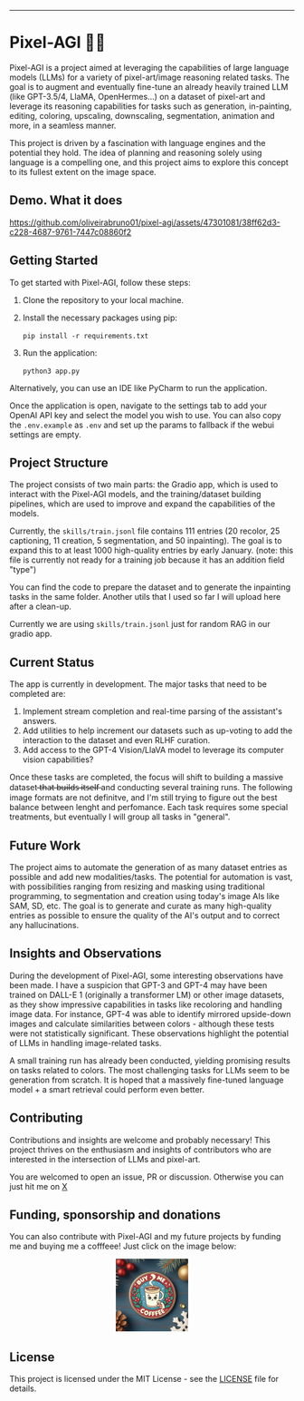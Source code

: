 ---

# Pixel-AGI ✍🏼

Pixel-AGI is a project aimed at leveraging the capabilities of large language models (LLMs) for a variety of pixel-art/image reasoning related tasks. The goal is to augment and eventually fine-tune an already heavily trained LLM (like GPT-3.5/4, LlaMA, OpenHermes...) on a dataset of pixel-art and leverage its reasoning capabilities for tasks such as generation, in-painting, editing, coloring, upscaling, downscaling, segmentation, animation and more, in a seamless manner.

This project is driven by a fascination with language engines and the potential they hold. The idea of planning and reasoning solely using language is a compelling one, and this project aims to explore this concept to its fullest extent on the image space.

## Demo. What it does

https://github.com/oliveirabruno01/pixel-agi/assets/47301081/38ff62d3-c228-4687-9761-7447c08860f2


## Getting Started

To get started with Pixel-AGI, follow these steps:

1. Clone the repository to your local machine.
2. Install the necessary packages using pip:

   ``pip install -r requirements.txt``

4. Run the application:
   
   ``python3 app.py``

Alternatively, you can use an IDE like PyCharm to run the application.

Once the application is open, navigate to the settings tab to add your OpenAI API key and select the model you wish to use. You can also copy the ``.env.example`` as ``.env`` and set up the params to fallback if the webui settings are empty.


## Project Structure

The project consists of two main parts: the Gradio app, which is used to interact with the Pixel-AGI models, and the training/dataset building pipelines, which are used to improve and expand the capabilities of the models.

Currently, the `skills/train.jsonl` file contains 111 entries (20 recolor, 25 captioning, 11 creation, 5 segmentation, and 50 inpainting). The goal is to expand this to at least 1000 high-quality entries by early January. (note: this file is currently not ready for a training job because it has an addition field "type")

You can find the code to prepare the dataset and to generate the inpainting tasks in the same folder. Another utils that I used so far I will upload here after a clean-up.

Currently we are using `skills/train.jsonl` just for random RAG in our gradio app.

## Current Status

The app is currently in development. The major tasks that need to be completed are:

1. Implement stream completion and real-time parsing of the assistant's answers.
2. Add utilities to help increment our datasets such as up-voting to add the interaction to the dataset and even RLHF curation.
3. Add access to the GPT-4 Vision/LlaVA model to leverage its computer vision capabilities?


Once these tasks are completed, the focus will shift to building a massive dataset  ̶t̶h̶a̶t̶ ̶b̶u̶i̶l̶d̶s̶ ̶i̶t̶s̶e̶l̶f̶  and conducting several training runs. The following image formats are not definitve, and I'm still trying to figure out the best balance between lenght and perfomance. Each task requires some special treatments, but eventually I will group all tasks in "general".

## Future Work

The project aims to automate the generation of as many dataset entries as possible and add new modalities/tasks. The potential for automation is vast, with possibilities ranging from resizing and masking using traditional programming, to segmentation and creation using today's image AIs like SAM, SD, etc. The goal is to generate and curate as many high-quality entries as possible to ensure the quality of the AI's output and to correct any hallucinations.

## Insights and Observations

During the development of Pixel-AGI, some interesting observations have been made. I have a suspicion that GPT-3 and GPT-4 may have been trained on DALL-E 1 (originally a transformer LM) or other image datasets, as they show impressive capabilities in tasks like recoloring and handling image data. For instance, GPT-4 was able to identify mirrored upside-down images and calculate similarities between colors - although these tests were not statistically significant. These observations highlight the potential of LLMs in handling image-related tasks.

A small training run has already been conducted, yielding promising results on tasks related to colors. The most challenging tasks for LLMs seem to be generation from scratch. It is hoped that a massively fine-tuned language model + a smart retrieval could perform even better.

## Contributing

Contributions and insights are welcome and probably necessary! This project thrives on the enthusiasm and insights of contributors who are interested in the intersection of LLMs and pixel-art. 

You are welcomed to open an issue, PR or discussion. Otherwise you can just hit me on [X](https://twitter.com/LatentLich)

## Funding, sponsorship and donations

You can also contribute with Pixel-AGI and my future projects by funding me and buying me a cofffeee! Just click on the image below:

[<p align="center"><img src="coffee.jpg" style="width: 128px; height: 128px;"></p>](https://buy.stripe.com/dR62aUaaQ7S4cKs3cc)


## License

This project is licensed under the MIT License - see the [LICENSE](LICENSE) file for details.

